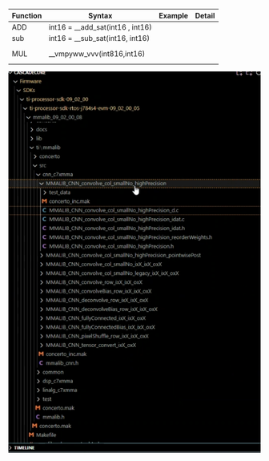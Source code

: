 | **Function** | **Syntax**                          | **Example** | **Detail** |
| ------------ | ----------------------------------- | ----------- | ---------- |
| ADD          | int16   =  __add_sat(int16 , int16) |             |            |
| sub          | int16 = __sub_sat(int16, int16)     |             |            |
| MUL          | __vmpyww_vvv(int816,int16)          |             | <br />    |


![alt text](image-1.png)